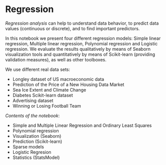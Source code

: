 
# Regression

*Regression analysis* can help to understand data behavior, to predict data values (continuous or discrete), and to find important predictors.

In this notebook we present four different regression models: Simple linear regression, Multiple linear regression, Polynomial regression and Logistic regression. 
We evaluate the results qualitatively by means of Seaborn visualization tools and quantitatively by means of Scikit-learn (providing validation measures), as well as other toolboxes.

We use different real data sets:
* Longley dataset of US macroeconomic data
* Prediction of the Price of a New Housing Data Market
* Sea Ice Extent and Climate Change
* Diabetes Scikit-learn dataset
* Advertising dataset
* Winning or Losing Football Team

*Contents of the notebook*:

- Simple and Multiple Linear Regression and Ordinary Least Squares
- Polynomial regression 
- Visualization (Seaborn)
- Prediction (Scikit-learn)
- Sparse models 
- Logistic Regresion
- Statistics (StatsModel)
